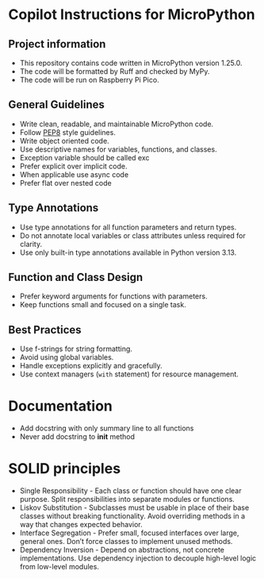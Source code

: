 # Copilot Instructions for MicroPython

## Project information
- This repository contains code written in MicroPython version 1.25.0.
- The code will be formatted by Ruff and checked by MyPy.
- The code will be run on Raspberry Pi Pico.

## General Guidelines
- Write clean, readable, and maintainable MicroPython code.
- Follow [PEP8](https://peps.python.org/pep-0008/) style guidelines.
- Write object oriented code.
- Use descriptive names for variables, functions, and classes.
- Exception variable should be called exc
- Prefer explicit over implicit code.
- When applicable use async code
- Prefer flat over nested code

## Type Annotations
- Use type annotations for all function parameters and return types.
- Do not annotate local variables or class attributes unless required for clarity.
- Use only built-in type annotations available in Python version 3.13.

## Function and Class Design
- Prefer keyword arguments for functions with parameters.
- Keep functions small and focused on a single task.

## Best Practices
- Use f-strings for string formatting.
- Avoid using global variables.
- Handle exceptions explicitly and gracefully.
- Use context managers (`with` statement) for resource management.

# Documentation
- Add docstring with only summary line to all functions
- Never add docstring to __init__ method

# SOLID principles
- Single Responsibility - Each class or function should have one clear purpose. Split responsibilities into separate modules or functions.
- Liskov Substitution - Subclasses must be usable in place of their base classes without breaking functionality. Avoid overriding methods in a way that changes expected behavior.
- Interface Segregation - Prefer small, focused interfaces over large, general ones. Don’t force classes to implement unused methods.
- Dependency Inversion - Depend on abstractions, not concrete implementations. Use dependency injection to decouple high-level logic from low-level modules.
